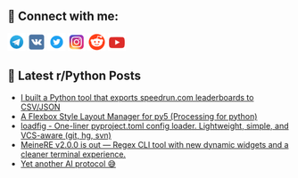## 🔎 Connect with me:
[<img src="https://github.com/bullbesh/bullbesh/blob/main/images/Telegram.png" width="32" height="32" />](https://t.me/bullbesh)
[<img src="https://github.com/bullbesh/bullbesh/blob/main/images/VK.png" width="32" height="32" />](https://vk.com/bullbesh)
[<img src="https://github.com/bullbesh/bullbesh/blob/main/images/Twitter.png" width="32" height="32" />](https://twitter.com/bullbesh1)
[<img src="https://github.com/bullbesh/bullbesh/blob/main/images/Instagram.png" width="32" height="32" />](https://www.instagram.com/bullbesh)
[<img src="https://github.com/bullbesh/bullbesh/blob/main/images/Reddit.png" width="32" height="32" />](https://www.reddit.com/user/bullbesh)
[<img src="https://github.com/bullbesh/bullbesh/blob/main/images/YouTube.png" width="32" height="32" />](https://www.youtube.com/channel/UCtfjRs6uzgq5mfm8S06WTcg)

## 📕 Latest r/Python Posts
<!-- BLOG-POST-LIST:START -->
- [I built a Python tool that exports speedrun.com leaderboards to CSV/JSON](https://www.reddit.com/r/Python/comments/1lzvtnk/i_built_a_python_tool_that_exports_speedruncom/)
- [A Flexbox Style Layout Manager for py5 &lpar;Processing for python&rpar;](https://www.reddit.com/r/Python/comments/1lzubo6/a_flexbox_style_layout_manager_for_py5_processing/)
- [loadfig - One-liner pyproject.toml config loader. Lightweight, simple, and VCS-aware &lpar;git, hg, svn&rpar;](https://www.reddit.com/r/Python/comments/1lzr991/loadfig_oneliner_pyprojecttoml_config_loader/)
- [MeineRE v2.0.0 is out — Regex CLI tool with new dynamic widgets and a cleaner terminal experience.](https://www.reddit.com/r/Python/comments/1lzo7o1/meinere_v200_is_out_regex_cli_tool_with_new/)
- [Yet another AI protocol 😅](https://www.reddit.com/r/Python/comments/1lzky85/yet_another_ai_protocol/)
<!-- BLOG-POST-LIST:END -->
